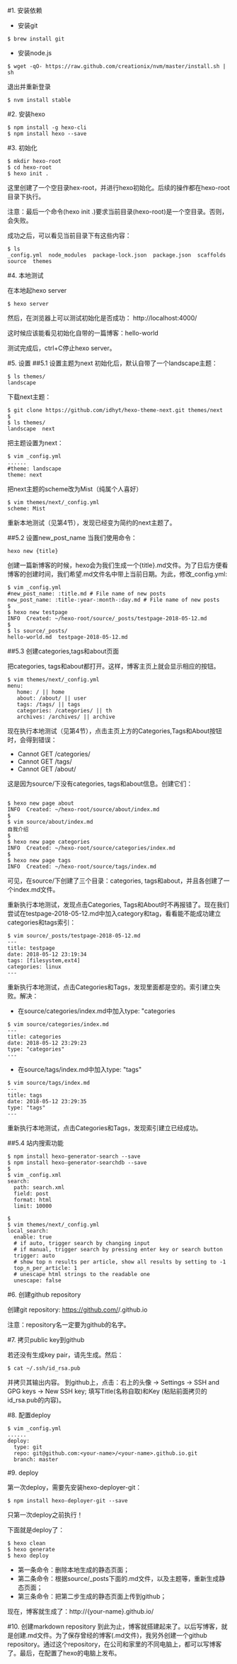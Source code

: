 #1. 安装依赖

* 安装git
```shell
$ brew install git
```

* 安装node.js
```shell
$ wget -qO- https://raw.github.com/creationix/nvm/master/install.sh | sh
```
退出并重新登录
```shell
$ nvm install stable
```

#2. 安装hexo
```shell
$ npm install -g hexo-cli
$ npm install hexo --save

```

#3. 初始化
```shell
$ mkdir hexo-root
$ cd hexo-root
$ hexo init .
```
这里创建了一个空目录hex-root，并进行hexo初始化。后续的操作都在hexo-root目录下执行。

注意：最后一个命令(hexo init .)要求当前目录(hexo-root)是一个空目录。否则，会失败。


成功之后，可以看见当前目录下有这些内容：
```shell
$ ls
_config.yml  node_modules  package-lock.json  package.json  scaffolds  source  themes
```

#4. 本地测试

在本地起hexo server
```shell
$ hexo server
```
然后，在浏览器上可以测试初始化是否成功：
http://localhost:4000/

这时候应该能看见初始化自带的一篇博客：hello-world

测试完成后，ctrl+C停止hexo server。

#5. 设置
##5.1 设置主题为next
初始化后，默认自带了一个landscape主题：
```shell
$ ls themes/
landscape
```

下载next主题：
```shell
$ git clone https://github.com/idhyt/hexo-theme-next.git themes/next
$
$ ls themes/
landscape  next
```

把主题设置为next：
```shell
$ vim _config.yml
......
#theme: landscape
theme: next
```

把next主题的scheme改为Mist（纯属个人喜好）
```shell
$ vim themes/next/_config.yml  
scheme: Mist
```


重新本地测试（见第4节），发现已经变为简约的next主题了。


##5.2 设置new_post_name
当我们使用命令：
```
hexo new {title}
```
创建一篇新博客的时候，hexo会为我们生成一个{title}.md文件。为了日后方便看博客的创建时间，我们希望.md文件名中带上当前日期。为此，修改_config.yml:
```shell
$ vim _config.yml
#new_post_name: :title.md # File name of new posts
new_post_name: :title-:year-:month-:day.md # File name of new posts
$
$ hexo new testpage
INFO  Created: ~/hexo-root/source/_posts/testpage-2018-05-12.md
$
$ ls source/_posts/
hello-world.md  testpage-2018-05-12.md

```

##5.3 创建categories,tags和about页面

把categories, tags和about都打开。这样，博客主页上就会显示相应的按钮。

```shell
$ vim themes/next/_config.yml  
menu:
   home: / || home
   about: /about/ || user
   tags: /tags/ || tags
   categories: /categories/ || th
   archives: /archives/ || archive  
```


现在执行本地测试（见第4节），点击主页上方的Categories,Tags和About按钮时，会得到错误：

* Cannot GET /categories/
* Cannot GET /tags/
* Cannot GET /about/

这是因为source/下没有categories, tags和about信息。创建它们：
```shell

$ hexo new page about
INFO  Created: ~/hexo-root/source/about/index.md
$
$ vim source/about/index.md
自我介绍
$
$ hexo new page categories
INFO  Created: ~/hexo-root/source/categories/index.md
$
$ hexo new page tags
INFO  Created: ~/hexo-root/source/tags/index.md
```

可见，在source/下创建了三个目录：categories, tags和about，并且各创建了一个index.md文件。

重新执行本地测试，发现点击Categories, Tags和About时不再报错了。现在我们尝试在testpage-2018-05-12.md中加入category和tag，看看能不能成功建立categories和tags索引：
```shell
$ vim source/_posts/testpage-2018-05-12.md
---
title: testpage
date: 2018-05-12 23:19:34
tags: [filesystem,ext4]
categories: linux
---
```
重新执行本地测试，点击Categories和Tags，发现里面都是空的。索引建立失败。解决：
* 在source/categories/index.md中加入type: "categories

```shell
$ vim source/categories/index.md
---
title: categories
date: 2018-05-12 23:29:23
type: "categories"
---
```

* 在source/tags/index.md中加入type: "tags"

```shell
$ vim source/tags/index.md
---
title: tags
date: 2018-05-12 23:29:35
type: "tags"
---
```

重新执行本地测试，点击Categories和Tags，发现索引建立已经成功。



##5.4 站内搜索功能


```shell
$ npm install hexo-generator-search --save
$ npm install hexo-generator-searchdb --save
$
$ vim _config.xml
search:
  path: search.xml
  field: post
  format: html
  limit: 10000

$
$ vim themes/next/_config.yml
local_search:
  enable: true
  # if auto, trigger search by changing input
  # if manual, trigger search by pressing enter key or search button
  trigger: auto
  # show top n results per article, show all results by setting to -1
  top_n_per_article: 1
  # unescape html strings to the readable one
  unescape: false
```






#6. 创建github repository

创建git repository:  https://github.com/<your-name>/<your-name>.github.io

注意：repository名一定要为github的名字。


#7. 拷贝public key到github

若还没有生成key pair，请先生成。然后：
```shell
$ cat ~/.ssh/id_rsa.pub
```
并拷贝其输出内容。
到github上，点击：右上的头像 -> Settings -> SSH and GPG keys -> New SSH key; 填写Title(名称自取)和Key (粘贴前面拷贝的id_rsa.pub的内容)。


#8. 配置deploy

```shell
$ vim _config.yml
......
deploy:
  type: git
  repo: git@github.com:<your-name>/<your-name>.github.io.git
  branch: master
```

#9. deploy

第一次deploy，需要先安装hexo-deployer-git：
```shell
$ npm install hexo-deployer-git --save
```
只第一次deploy之前执行！

下面就是deploy了：

```shell
$ hexo clean
$ hexo generate
$ hexo deploy
```

* 第一条命令：删除本地生成的静态页面；
* 第二条命令：根据source/\_posts下面的.md文件，以及主题等，重新生成静态页面；
* 第三条命令：把第二步生成的静态页面上传到github；

现在，博客就生成了：http://{your-name}.github.io/





#10. 创建markdown repository
到此为止，博客就搭建起来了。以后写博客，就是创建.md文件。为了保存曾经的博客(.md文件)，我另外创建一个github repository。通过这个repository，在公司和家里的不同电脑上，都可以写博客了。最后，在配置了hexo的电脑上发布。
